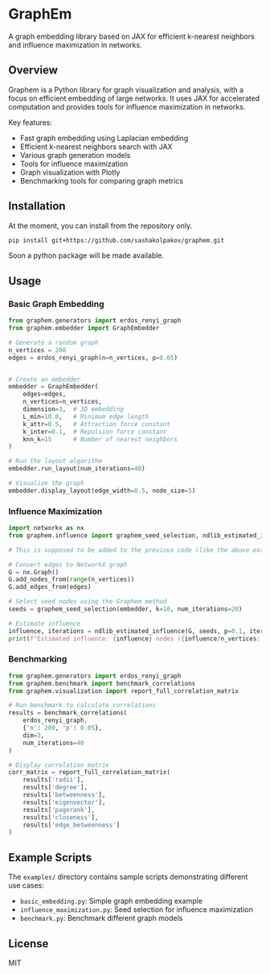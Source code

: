 # GraphEm

A graph embedding library based on JAX for efficient k-nearest neighbors and influence maximization in networks.

## Overview

Graphem is a Python library for graph visualization and analysis, with a focus on efficient embedding of large networks. It uses JAX for accelerated computation and provides tools for influence maximization in networks.

Key features:
- Fast graph embedding using Laplacian embedding
- Efficient k-nearest neighbors search with JAX
- Various graph generation models
- Tools for influence maximization
- Graph visualization with Plotly
- Benchmarking tools for comparing graph metrics

## Installation

At the moment, you can install from the repository only. 

```bash
pip install git+https://github.com/sashakolpakov/graphem.git
```

Soon a python package will be made available. 

## Usage

### Basic Graph Embedding

```python
from graphem.generators import erdos_renyi_graph
from graphem.embedder import GraphEmbedder

# Generate a random graph
n_vertices = 200
edges = erdos_renyi_graph(n=n_vertices, p=0.05)


# Create an embedder
embedder = GraphEmbedder(
    edges=edges,
    n_vertices=n_vertices,
    dimension=3,  # 3D embedding
    L_min=10.0,   # Minimum edge length
    k_attr=0.5,   # Attraction force constant
    k_inter=0.1,  # Repulsion force constant
    knn_k=15      # Number of nearest neighbors
)

# Run the layout algorithm
embedder.run_layout(num_iterations=40)

# Visualize the graph
embedder.display_layout(edge_width=0.5, node_size=5)
```

### Influence Maximization

```python
import networkx as nx
from graphem.influence import graphem_seed_selection, ndlib_estimated_influence

# This is supposed to be added to the previous code (like the above example) ...

# Convert edges to NetworkX graph
G = nx.Graph()
G.add_nodes_from(range(n_vertices))
G.add_edges_from(edges)

# Select seed nodes using the Graphem method
seeds = graphem_seed_selection(embedder, k=10, num_iterations=20)

# Estimate influence
influence, iterations = ndlib_estimated_influence(G, seeds, p=0.1, iterations_count=200)
print(f"Estimated influence: {influence} nodes ({influence/n_vertices:.2%} of the graph)")
```

### Benchmarking

```python
from graphem.generators import erdos_renyi_graph
from graphem.benchmark import benchmark_correlations
from graphem.visualization import report_full_correlation_matrix

# Run benchmark to calculate correlations
results = benchmark_correlations(
    erdos_renyi_graph,
    {'n': 200, 'p': 0.05},
    dim=3,
    num_iterations=40
)

# Display correlation matrix
corr_matrix = report_full_correlation_matrix(
    results['radii'],
    results['degree'],
    results['betweenness'],
    results['eigenvector'],
    results['pagerank'],
    results['closeness'],
    results['edge_betweenness']
)
```

## Example Scripts

The `examples/` directory contains sample scripts demonstrating different use cases:

- `basic_embedding.py`: Simple graph embedding example
- `influence_maximization.py`: Seed selection for influence maximization
- `benchmark.py`: Benchmark different graph models

## License

MIT
